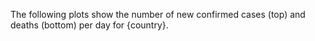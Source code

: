 The following plots show the number of new confirmed cases (top) and deaths (bottom) per day for {country}.